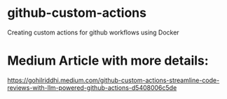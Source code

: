# github-custom-actions
Creating custom actions for github workflows using Docker


# Medium Article with more details:
https://gohilriddhi.medium.com/github-custom-actions-streamline-code-reviews-with-llm-powered-github-actions-d5408006c5de
